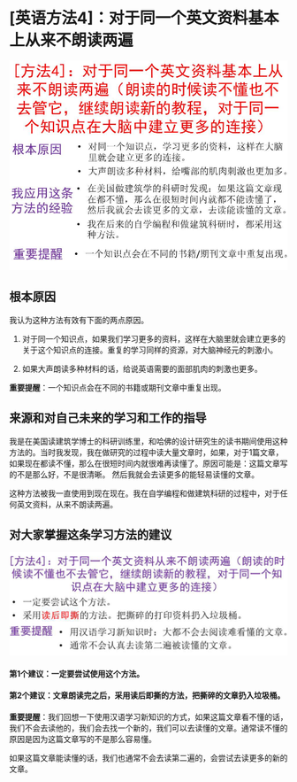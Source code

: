 # [英语方法4]：对于同一个英文资料基本上从来不朗读两遍

![](/images/章2-“不背单词”的真需求英语学习法/学习方法4：对于同一个英文资料基本上从来不朗读两遍/幻灯片4.JPG)

## 根本原因

我认为这种方法有效有下面的两点原因。

1. 对于同一个知识点，如果我们学习更多的资料，这样在大脑里就会建立更多的关于这个知识点的连接。重复的学习同样的资源，对大脑神经元的刺激小。

2. 如果大声朗读多种材料的话，给说英语需要的面部肌肉的刺激也更多。

**重要提醒**：一个知识点会在不同的书籍或期刊文章中重复出现。


## 来源和对自己未来的学习和工作的指导

我是在美国读建筑学博士的科研训练里，和哈佛的设计研究生的读书期间使用这种方法的。当时我发现，我在做研究的过程中读大量文章时，如果，对于1篇文章，如果现在都读不懂，那么在很短时间内就很难再读懂了。原因可能是：这篇文章写的不是那么好，不是很清晰。
然后我就会去读更多的能轻易读懂的文章。

这种方法被我一直使用到现在现在。我在自学编程和做建筑科研的过程中，对于任何英文资料，从来不朗读两遍。

## 对大家掌握这条学习方法的建议

![](/images/章2-“不背单词”的真需求英语学习法/学习方法4：对于同一个英文资料基本上从来不朗读两遍/幻灯片5-建议.JPG)

#### 第1个建议：一定要尝试使用这个方法。
#### 第2个建议：文章朗读完之后，采用读后即撕的方法，把撕碎的文章扔入垃圾桶。

**重要提醒**：我们回想一下使用汉语学习新知识的方式，如果这篇文章看不懂的话，我们不会去读他的，我们会去找一个新的，我们可以去读懂的文章。通常读不懂的原因是因为这篇文章写的不是那么容易懂。

如果这篇文章能读懂的话，我们也通常不会去读第二遍的，会尝试去读更多的新的文章。
